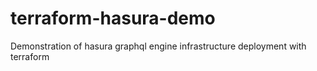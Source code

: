 # terraform-hasura-demo
Demonstration of hasura graphql engine infrastructure deployment with terraform
